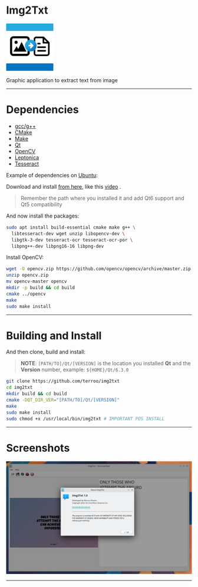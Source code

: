 # Img2Txt

![Img2Txt](./resources/img/img2txt.png) 

Graphic application to extract text from image

---

# Dependencies
+ [gcc/g++](https://gcc.gnu.org/)
+ [CMake](https://cmake.org/)
+ [Make](https://www.gnu.org/software/make/)
+ [Qt](https://www.qt.io/)
+ [OpenCV](https://github.com/opencv/opencv)
+ [Leptonica](https://github.com/DanBloomberg/leptonica)
+ [Tesseract](https://github.com/tesseract-ocr/tesseract)

Example of dependencies on [Ubuntu](https://ubuntu.com/):

Download and install [from here](https://www.qt.io/download-qt-installer), like this [video](https://www.youtube.com/watch?v=2fXBeN1EUzs) .
> Remember the path where you installed it and add Qt6 support and Qt5 compatibility

And now install the packages:
```bash
sudo apt install build-essential cmake make g++ \
  libtesseract-dev wget unzip libopencv-dev \
  libgtk-3-dev tesseract-ocr tesseract-ocr-por \
  libpng++-dev libpng16-16 libpng-dev
```

Install OpenCV:
```bash
wget -O opencv.zip https://github.com/opencv/opencv/archive/master.zip
unzip opencv.zip
mv opencv-master opencv
mkdir -p build && cd build
cmake ../opencv
make
sudo make install
```

---

# Building and Install
And then clone, build and install:

> **NOTE**: `[PATH/TO]/Qt/[VERSION]` is the location you installed **Qt** and the **Version** number, example: `${HOME}/Qt/6.3.0`
```bash
git clone https://github.com/terroo/img2txt
cd img2txt
mkdir build && cd build
cmake -DQT_DIR_VER="[PATH/TO]/Qt/[VERSION]"
make
sudo make install
sudo chmod +x /usr/local/bin/img2txt # IMPORTANT POS INSTALL
```

---

# Screenshots

![Img2Txt](./resources/screenshot.png) 

---

